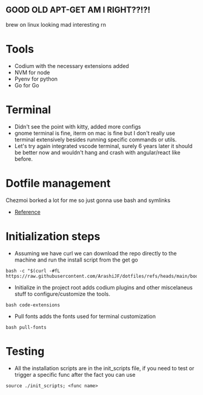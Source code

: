 ## GOOD OLD APT-GET AM I RIGHT??!?!

brew on linux looking mad interesting rn

# Tools

- Codium with the necessary extensions added
- NVM for node
- Pyenv for python
- Go for Go

# Terminal

- Didn't see the point with kitty, added more configs
- gnome terminal is fine, iterm on mac is fine but I don't really use terminal extensively besides running specific commands or utils.
- Let's try again integrated vscode terminal, surely 6 years later it should be better now and wouldn't hang and crash with angular/react like before.

# Dotfile management

Chezmoi borked a lot for me so just gonna use bash and symlinks

- [Reference](https://freddiecarthy.com/blog/make-your-dotfiles-portable-with-git-and-a-simple-bash-script)

# Initialization steps

- Assuming we have curl we can download the repo directly to the machine and run the install script from the get go
```
bash -c "$(curl -#fL https://raw.githubusercontent.com/ArashiJF/dotfiles/refs/heads/main/bootstrap_all)"
```

- Initialize in the project root adds codium plugins and other miscelaneus stuff to configure/customize the tools.

```
bash code-extensions
```

- Pull fonts adds the fonts used for terminal customization

```
bash pull-fonts
```

# Testing

- All the installation scripts are in the init_scripts file, if you need to test or trigger a specific func after the fact you can use

```
source ./init_scripts; <func name>
```
